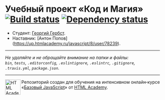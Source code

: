 # Учебный проект «Код и Магия» [![Build status][travis-image]][travis-url] [![Dependency status][dependency-image]][dependency-url]

* Студент: [Георгий Гербст](https://up.htmlacademy.ru/javascript/8/user/63231).
* Наставник: [Антон Попов] (https://up.htmlacademy.ru/javascript/8/user/78239).

---

_Не удаляйте и не обращайте внимание на папки и файлы:_<br>
_`bin`, `tests`, `.editorconfig`, `.eslintignore`, `.eslintrc`, `.gitignore`, `.travis.yml`, `package.json`._

---

<a href="https://htmlacademy.ru/intensive/javascript"><img align="left" width="50" height="50" title="HTML Academy" src="https://up.htmlacademy.ru/static/img/intensive/javascript/logo-for-github.svg"></a>

Репозиторий создан для обучения на интенсивном онлайн‑курсе «[Базовый JavaScript](https://htmlacademy.ru/intensive/javascript)» от [HTML Academy](https://htmlacademy.ru).

[travis-image]: https://travis-ci.org/htmlacademy-javascript/63231-code-and-magick.svg?branch=master
[travis-url]: https://travis-ci.org/htmlacademy-javascript/63231-code-and-magick
[dependency-image]: https://david-dm.org/htmlacademy-javascript/63231-code-and-magick.svg?style=flat-square
[dependency-url]: https://david-dm.org/htmlacademy-javascript/63231-code-and-magick
